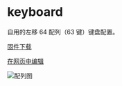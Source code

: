 # keyboard

自用的左移 64 配列（63 键）键盘配置。

[固件下载](https://wu-kan.github.io/keyboard/KBCFGNEW.UF2)

[在网页中编辑](https://wu-kan.github.io/keyboard/CONFIG.HTM)

![配列图](https://wu-kan.github.io/keyboard/screenshot.png)

